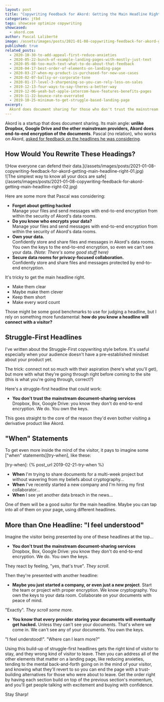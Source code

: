 ```yaml
---
layout: post
title: "Copywriting Feedback for Akord: Getting the Main Headline Right"
categories: jtbd
tags: showcase optimize copywriting
showcased:
  - akord.com
author: Pascal Laliberté
image: /assets/images/posts/2021-01-08-copywriting-feedback-for-akord-getting-main-headline-right.jpg
published: true
related_posts:
  - 2020-10-30-to-add-appeal-first-reduce-anxieties
  - 2020-05-22-bunch-of-example-landing-pages-with-mostly-just-text
  - 2020-05-08-too-much-text-what-to-do-about-that-feedback
  - 2020-04-17-best-order-of-elements-on-landing-page
  - 2020-03-27-when-my-product-is-purchased-for-new-use-cases
  - 2020-02-07-ballsy-or-corporate-tone
  - 2020-01-17-level-3-sharpening-so-you-can-rely-less-on-sales
  - 2019-12-13-four-ways-to-say-theres-a-better-way
  - 2019-12-06-yeah-but-apple-intercom-have-features-benefits-pages
  - 2019-11-22-bounce-rate-overrated
  - 2019-10-25-minimum-to-get-struggle-based-landing-page
excerpt:
  Akord does document sharing for those who don't trust the mainstream providers and their lack of end-to-end encryption. The author asked for feedback on his headlines. Here's my take.
---
```


Akord is a startup that does document sharing. Its main angle: **unlike Dropbox, Google Drive and the other mainstream providers, Akord does end-to-end encryption of the documents**. Pascal (no relation), who works on Akord, [asked for feedback on the headlines he was considering][thread].

## How Would You Rewrite These Headings?

[thread]: https://www.indiehackers.com/post/landing-page-title-feedback-a31cf88233?commentId=-MQSJRkBUrwFGzJY9S9_

<div class="img-zoom two-up" markdown="1">

<div class="left" markdown="1">
![How everyone can defend their data.](/assets/images/posts/2021-01-08-copywriting-feedback-for-akord-getting-main-headline-right-01.jpg)
</div>

<div class="right" markdown="1">
![The simplest way to know all your docs are safe](/assets/images/posts/2021-01-08-copywriting-feedback-for-akord-getting-main-headline-right-02.jpg)
</div>

</div>

Here are some more that Pascal was considering:

* **Forget about getting hacked**<br> Manage your files and send messages with end-to-end encryption from within the security of Akord's data rooms.
* **Do you know who encrypts your data?**<br> Manage your files and send messages with end-to-end encryption from within the security of Akord's data rooms.
* **Own your data.**<br> Confidently store and share files and messages in Akord's data rooms. You own the keys to the end-to-end encryption, so even we can't see your data. _(Note: There's some good stuff here)_
* **Secure data rooms for privacy-focused collaboration.**<br> Confidently store and share files and messages protected by end-to-end encryption.

It's tricky to get the main headline right.

* Make them clear
* Maybe make them clever
* Keep them short
* Make every word count

Those might be some good benchmarks to use for judging a headline, but I rely on something more fundamental: **how do you know a headline will connect with a visitor?**

## Struggle-First Headlines

I've written about the Struggle-First copywriting style before. It's useful especially when your audience doesn't have a pre-established mindset about your product yet.

The trick: connect not so much with their aspiration (here's what you'll get), but more with what they're going through right before coming to the site (this is what you're going through, correct?)

Here's a struggle-first headline that could work:

* **You don't trust the mainstream document-sharing services**<br> Dropbox, Box, Google Drive: you know they don't do end-to-end encryption. We do. You own the keys.

This goes straight to the core of the reason they'd even bother visiting a derivative product like Akord.

## "When" Statements

To get even more inside the mind of the visitor, it pays to imagine some ["when" statements][try-when], like these:

[try-when]: {% post_url 2019-02-21-try-when %}

* **When** I'm trying to share documents for a multi-week project but without wavering from my beliefs about cryptography...
* **When** I've recently started a new company and I'm hiring my first collaborator...
* **When** I see yet another data breach in the news...

One of them will be a good suitor for the main headline. Maybe you can tap into all of them on your page, using different headlines.

## More than One Headline: "I feel understood"

Imagine the visitor being presented by one of these headlines at the top...

* **You don't trust the mainstream document-sharing services**<br> Dropbox, Box, Google Drive: you know they don't do end-to-end encryption. We do. You own the keys.

They react by feeling, "yes, that's true". _They scroll_.

Then they're presented with another headline:

* **Maybe you just started a company, or even just a new project**. Start the team or project with proper encryption. We know cryptography. You own the keys to your data room. Collaborate on your documents with peace of mind.

"Exactly". _They scroll some more_.

* **You know that every provider storing your documents will eventually get hacked.** Unless they can't see your documents. That's where we come in. We can't see any of your documents. You own the keys.

"I feel understood!". "Where can I learn more?"

Using this build-up of struggle-first headlines gets the right kind of visitor to stay, and they wrong kind of visitor to leave. Then you can address all of the other elements that matter on a landing page, like reducing anxieties, tending to the mental back-and-forth going on in the mind of your visitor, and knowing what they'll revert to so you can end the page with a trust-building alternatives for those who were about to leave. Get the order right by having each section build on top of the previous section's momentum, and you'll get people talking with excitement and buying with confidence.

Stay Sharp!
